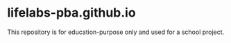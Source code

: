 # lifelabs-pba.github.io

This repository is for education-purpose only and used for a school project.

